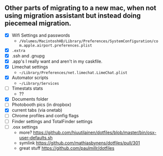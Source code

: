 ## Other parts of migrating to a new mac, when not using migration assistant but instead doing piecemeal migration.


* [x] Wifi Settings and passwords
  *  `/Volumes/MacintoshHD/Library/Preferences/SystemConfiguration/com.apple.airport.preferences.plist`
* [x] `.extra`
* [x] .ssh and .gnupg
* [x] .app's I really want and aren't in my caskfile.
* [x] Limechat settings
  * `~/Library/Preferences/net.limechat.LimeChat.plist`
* [x] Automator scripts
  * `~/Library/Services`
* [ ] Timestats stats
  * ??
* [x] Documents folder
* [ ] Photobooth pics (in dropbox)
* [x] current tabs (via onetab)
* [ ] Chrome profiles and config flags 
* [ ] Finder settings and TotalFinder settings
* [ ] .osx settings
  * more? https://github.com/hjuutilainen/dotfiles/blob/master/bin/osx-user-defaults.sh
  * symlink https://github.com/mathiasbynens/dotfiles/pull/301
  * great stuff https://github.com/paulmillr/dotfiles

